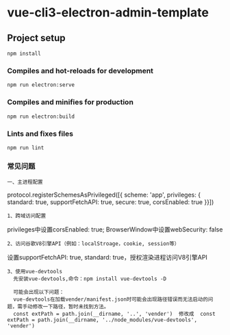 # vue-cli3-electron-admin-template

## Project setup
```
npm install
```

### Compiles and hot-reloads for development
```
npm run electron:serve
```

### Compiles and minifies for production
```
npm run electron:build
```

### Lints and fixes files
```
npm run lint
```

### 常见问题

```
一、主进程配置
```
protocol.registerSchemesAsPrivileged([{ scheme: 'app', privileges: { standard: true, supportFetchAPI: true, secure: true, corsEnabled: true }}])

```
1、跨域访问配置
```
  privileges中设置corsEnabled: true; BrowserWindow中设置webSecurity: false

```
2、访问谷歌V8引擎API（例如：localStroage，cookie, session等）
```
  设置supportFetchAPI: true, standard: true，授权渲染进程访问V8引擎API

```
3、使用vue-devtools
  先安装vue-devtools,命令：npm install vue-devtools -D

  可能会出现以下问题：
  vue-devtools在加载vender/manifest.json时可能会出现路径错误而无法启动的问题，需手动修改一下路径，暂时未找到方法。
  const extPath = path.join(__dirname, '..', 'vender')  修改成  const extPath = path.join(__dirname, '../node_modules/vue-devtools', 'vender')